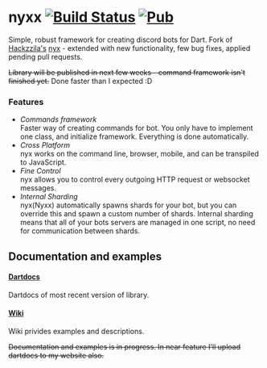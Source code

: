 # nyxx [![Build Status](https://travis-ci.org/l7ssha/nyxx.svg?branch=master)](https://travis-ci.org/l7ssha/nyxx) [![Pub](https://img.shields.io/pub/v/nyxx.svg)](https://pub.dartlang.org/packages/nyxx)

Simple, robust framework for creating discord bots for Dart. Fork of [Hackzzila's](https://github.com/Hackzzila) [nyx](https://github.com/Hackzzila/nyx) - extended with new functionality, few bug fixes, applied pending pull requests.

~~Library will be published in next few weeks - command framework isn't finished yet.~~ Done faster than I expected :D

### Features

- *Commands framework* <br>
  Faster way of creating commands for bot. You only have to implement one class, and initialize framework. Everything is done automatically. 
- *Cross Platform* <br>
  nyx works on the command line, browser, mobile, and can be transpiled to JavaScript.
- *Fine Control* <br>
  nyx allows you to control every outgoing HTTP request or websocket messages.
- *Internal Sharding* <br>
  nyx(Nyxx) automatically spawns shards for your bot, but you can override this and spawn a custom number of shards. Internal sharding means that all of your bots servers are managed in one script, no need for communication between shards.

## Documentation and examples

#### [Dartdocs](https://l7ssha.pl/nyxx)
Dartdocs of most recent version of library.

#### [Wiki](https://github.com/l7ssha/nyxx/wiki)
Wiki privides examples and descriptions.

~~Documentation and examples is in progress. In near feature I'll upload dartdocs to my website also.~~

